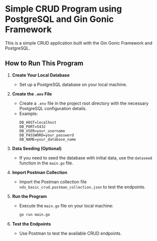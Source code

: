 # Simple CRUD Program using PostgreSQL and Gin Gonic Framework

This is a simple CRUD application built with the Gin Gonic Framework and PostgreSQL.

## How to Run This Program

1. **Create Your Local Database**
   - Set up a PostgreSQL database on your local machine.

2. **Create the `.env` File**
   - Create a `.env` file in the project root directory with the necessary PostgreSQL configuration details.
   - Example:
     ```
     DB_HOST=localhost
     DB_PORT=5432
     DB_USER=your_username
     DB_PASSWORD=your_password
     DB_NAME=your_database_name
     ```

3. **Data Seeding (Optional)**
   - If you need to seed the database with initial data, use the `dataseed` function in the `main.go` file.

4. **Import Postman Collection**
   - Import the Postman collection file `nds_basic_crud.postman_collection.json` to test the endpoints.

5. **Run the Program**
   - Execute the `main.go` file on your local machine:
     ```bash
     go run main.go
     ```

6. **Test the Endpoints**
   - Use Postman to test the available CRUD endpoints.